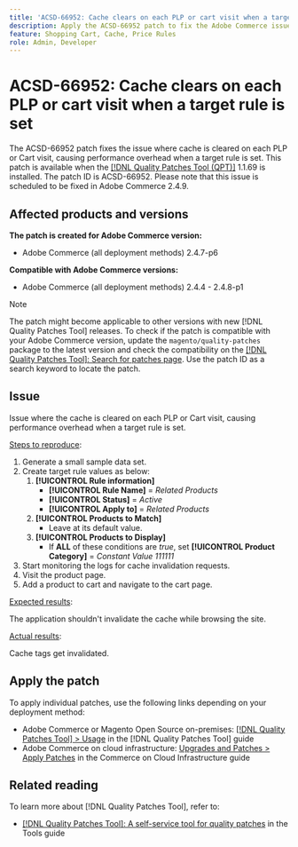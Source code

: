 ```yaml
---
title: 'ACSD-66952: Cache clears on each PLP or cart visit when a target rule is set'
description: Apply the ACSD-66952 patch to fix the Adobe Commerce issue where cache was cleared on each PLP or Cart visit, causing unnecessary performance overhead, when a target rule was set.
feature: Shopping Cart, Cache, Price Rules
role: Admin, Developer
---
```


# ACSD-66952: Cache clears on each PLP or cart visit when a target rule is set

The ACSD-66952 patch fixes the issue where cache is cleared on each PLP or Cart visit, causing performance overhead when a target rule is set. This patch is available when the [[!DNL Quality Patches Tool (QPT)]](/help/tools/quality-patches-tool/quality-patches-tool-to-self-serve-quality-patches.md) 1.1.69 is installed. The patch ID is ACSD-66952. Please note that this issue is scheduled to be fixed in Adobe Commerce 2.4.9.

## Affected products and versions

**The patch is created for Adobe Commerce version:**

* Adobe Commerce (all deployment methods) 2.4.7-p6

**Compatible with Adobe Commerce versions:**

* Adobe Commerce (all deployment methods) 2.4.4 - 2.4.8-p1

>[!NOTE]
>
>The patch might become applicable to other versions with new [!DNL Quality Patches Tool] releases. To check if the patch is compatible with your Adobe Commerce version, update the `magento/quality-patches` package to the latest version and check the compatibility on the [[!DNL Quality Patches Tool]: Search for patches page](https://experienceleague.adobe.com/tools/commerce-quality-patches/index.html). Use the patch ID as a search keyword to locate the patch.

## Issue

Issue where the cache is cleared on each PLP or Cart visit, causing performance overhead when a target rule is set.

<u>Steps to reproduce</u>:

1. Generate a small sample data set.
1. Create target rule values as below:
    1. **[!UICONTROL Rule information]**
        * **[!UICONTROL Rule Name]** = *Related Products*
        * **[!UICONTROL Status]** = *Active*
        * **[!UICONTROL Apply to]** = *Related Products*
    1. **[!UICONTROL Products to Match]**
        * Leave at its default value.
    1. **[!UICONTROL Products to Display]**
        * If **ALL** of these conditions are *true*, set **[!UICONTROL Product Category]** = *Constant Value 111111*
1. Start monitoring the logs for cache invalidation requests.
1. Visit the product page.
1. Add a product to cart and navigate to the cart page.

<u>Expected results</u>:

The application shouldn't invalidate the cache while browsing the site.

<u>Actual results</u>:

Cache tags get invalidated.

## Apply the patch

To apply individual patches, use the following links depending on your deployment method:

* Adobe Commerce or Magento Open Source on-premises: [[!DNL Quality Patches Tool] > Usage](/help/tools/quality-patches-tool/usage.md) in the [!DNL Quality Patches Tool] guide
* Adobe Commerce on cloud infrastructure: [Upgrades and Patches > Apply Patches](https://experienceleague.adobe.com/docs/commerce-cloud-service/user-guide/develop/upgrade/apply-patches.html) in the Commerce on Cloud Infrastructure guide

## Related reading

To learn more about [!DNL Quality Patches Tool], refer to:

* [[!DNL Quality Patches Tool]: A self-service tool for quality patches](/help/tools/quality-patches-tool/quality-patches-tool-to-self-serve-quality-patches.md) in the Tools guide
